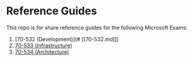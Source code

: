 # Reference Guides

This repo is for share reference guides for the following Microsoft Exams:

1. [70-532 (Development)](# [[70-532.md]])
1. [70-533 (Infrastructure)](70-533.md)
1. [70-534 (Architecture)](70-534.md)
